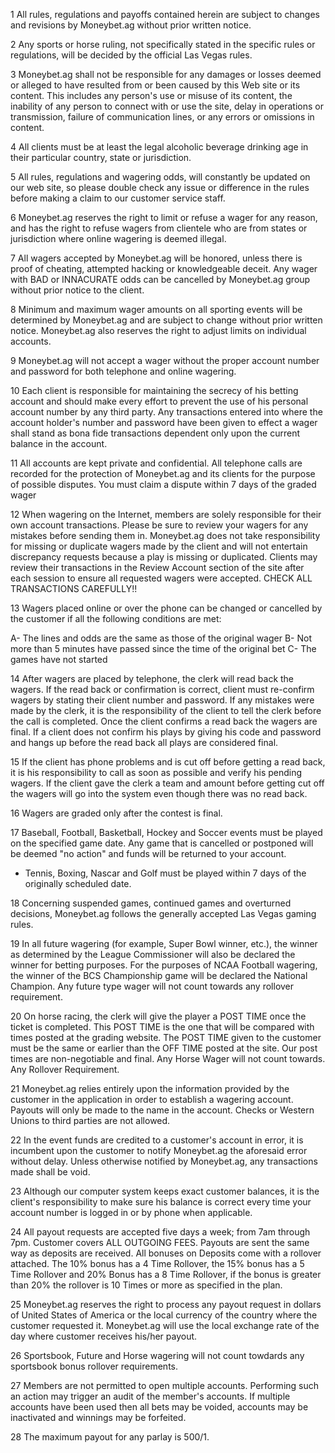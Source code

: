 1	All rules, regulations and payoffs contained herein are subject to changes and revisions by Moneybet.ag without prior written notice.

2	Any sports or horse ruling, not specifically stated in the specific rules or regulations, will be decided by the official Las Vegas rules.

3	Moneybet.ag shall not be responsible for any damages or losses deemed or alleged to have resulted from or been caused by this Web site or its content. This includes any person's use or misuse of its content, the inability of any person to connect with or use the site, delay in operations or transmission, failure of communication lines, or any errors or omissions in content.

4	All clients must be at least the legal alcoholic beverage drinking age in their particular country, state or jurisdiction.

5	All rules, regulations and wagering odds, will constantly be updated on our web site, so please double check any issue or difference in the rules before making a claim to our customer service staff.

6	Moneybet.ag reserves the right to limit or refuse a wager for any reason, and has the right to refuse wagers from clientele who are from states or jurisdiction where online wagering is deemed illegal.

7	All wagers accepted by Moneybet.ag will be honored, unless there is proof of cheating, attempted hacking or knowledgeable deceit. Any wager with BAD or INNACURATE odds can be cancelled by Moneybet.ag group without prior notice to the client.

8	Minimum and maximum wager amounts on all sporting events will be determined by Moneybet.ag and are subject to change without prior written notice. Moneybet.ag also reserves the right to adjust limits on individual accounts.

9	Moneybet.ag will not accept a wager without the proper account number and password for both telephone and online wagering.

10	Each client is responsible for maintaining the secrecy of his betting account and should make every effort to prevent the use of his personal account number by any third party. Any transactions entered into where the account holder's number and password have been given to effect a wager shall stand as bona fide transactions dependent only upon the current balance in the account.

11	All accounts are kept private and confidential. All telephone calls are recorded for the protection of Moneybet.ag and its clients for the purpose of possible disputes. You must claim a dispute within 7 days of the graded wager

12	When wagering on the Internet, members are solely responsible for their own account transactions. Please be sure to review your wagers for any mistakes before sending them in. Moneybet.ag does not take responsibility for missing or duplicate wagers made by the client and will not entertain discrepancy requests because a play is missing or duplicated. Clients may review their transactions in the Review Account section of the site after each session to ensure all requested wagers were accepted. CHECK ALL TRANSACTIONS CAREFULLY!!

13	Wagers placed online or over the phone can be changed or cancelled by the customer if all the following conditions are met:

A- The lines and odds are the same as those of the original wager
B- Not more than 5 minutes have passed since the time of the original bet
C- The games have not started

14	After wagers are placed by telephone, the clerk will read back the wagers. If the read back or confirmation is correct, client must re-confirm wagers by stating their client number and password. If any mistakes were made by the clerk, it is the responsibility of the client to tell the clerk before the call is completed. Once the client confirms a read back the wagers are final. If a client does not confirm his plays by giving his code and password and hangs up before the read back all plays are considered final.

15	If the client has phone problems and is cut off before getting a read back, it is his responsibility to call as soon as possible and verify his pending wagers. If the client gave the clerk a team and amount before getting cut off the wagers will go into the system even though there was no read back.

16	Wagers are graded only after the contest is final.

17	Baseball, Football, Basketball, Hockey and Soccer events must be played on the specified game date. Any game that is cancelled or postponed will be deemed "no action" and funds will be returned to your account.

- Tennis, Boxing, Nascar and Golf must be played within 7 days of the originally scheduled date.

18	Concerning suspended games, continued games and overturned decisions, Moneybet.ag follows the generally accepted Las Vegas gaming rules.

19	In all future wagering (for example, Super Bowl winner, etc.), the winner as determined by the League Commissioner will also be declared the winner for betting purposes. For the purposes of NCAA Football wagering, the winner of the BCS Championship game will be declared the National Champion. Any future type wager will not count towards any rollover requirement.

20	On horse racing, the clerk will give the player a POST TIME once the ticket is completed. This POST TIME is the one that will be compared with times posted at the grading website. The POST TIME given to the customer must be the same or earlier than the OFF TIME posted at the site. Our post times are non-negotiable and final. Any Horse Wager will not count towards. Any Rollover Requirement.

21	Moneybet.ag relies entirely upon the information provided by the customer in the application in order to establish a wagering account. Payouts will only be made to the name in the account. Checks or Western Unions to third parties are not allowed.

22	In the event funds are credited to a customer's account in error, it is incumbent upon the customer to notify Moneybet.ag the aforesaid error without delay. Unless otherwise notified by Moneybet.ag, any transactions made shall be void.

23	Although our computer system keeps exact customer balances, it is the client's responsibility to make sure his balance is correct every time your account number is logged in or by phone when applicable.

24	All payout requests are accepted five days a week; from 7am through 7pm. Customer covers ALL OUTGOING FEES. Payouts are sent the same way as deposits are received. All bonuses on Deposits come with a rollover attached. The 10% bonus has a 4 Time Rollover, the 15% bonus has a 5 Time Rollover and 20% Bonus has a 8 Time Rollover, if the bonus is greater than 20% the rollover is 10 Times or more as specified in the plan.

25	Moneybet.ag reserves the right to process any payout request in dollars of United States of America or the local currency of the country where the customer requested it. Moneybet.ag will use the local exchange rate of the day where customer receives his/her payout.

26	Sportsbook, Future and Horse wagering will not count towdards any sportsbook bonus rollover requirements.

27	Members are not permitted to open multiple accounts. Performing such an action may trigger an audit of the member's accounts. If multiple accounts have been used then all bets may be voided, accounts may be inactivated and winnings may be forfeited.

28	The maximum payout for any parlay is 500/1.
